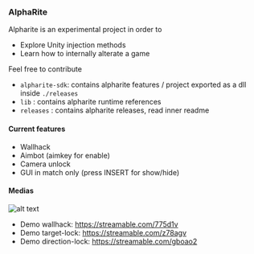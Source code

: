 ### AlphaRite

Alpharite is an experimental project in order to
* Explore Unity injection methods
* Learn how to internally alterate a game

Feel free to contribute  

* `alpharite-sdk`: contains alpharite features / project exported as a dll inside `./releases`
* `lib`			 : contains alpharite runtime references
* `releases`	 : contains alpharite releases, read inner readme

#### Current features
* Wallhack
* Aimbot (aimkey for enable)
* Camera unlock
* GUI in match only (press INSERT for show/hide)

#### Medias

![alt text](https://i.imgur.com/C9IOYyU.png)

 * Demo wallhack: https://streamable.com/775d1v
 * Demo target-lock: https://streamable.com/z78agv
 * Demo direction-lock: https://streamable.com/gboao2